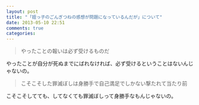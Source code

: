 ```yaml
---
layout: post
title: "「姪っ子のごんぎつねの感想が問題になっているんだが」について"
date: 2013-05-10 22:51
comments: true
categories:
---
```


> やったことの報いは必ず受けるものだ

やったことが自分が死ぬまでにばれなければ、必ず受けるということはないんじゃないの。

> こそこそした罪滅ぼしは身勝手で自己満足でしかない撃たれて当たり前

こそこそしてても、してなくても罪滅ぼしって身勝手なもんじゃないの。
